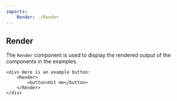 ```yaml
---
imports:
    Render: ./Render
---
```


Render
----

The `Render` component is used to display the rendered output
of the components in the examples.

```show html
<div> Here is an example button:
    <Render>
        <button>Hit me</button>
    </Render>
</div>
```

